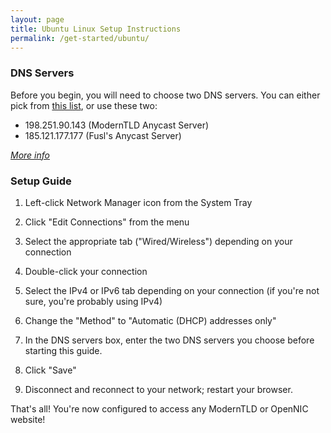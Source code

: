 ```yaml
---
layout: page
title: Ubuntu Linux Setup Instructions
permalink: /get-started/ubuntu/
---
```


### DNS Servers

Before you begin, you will need to choose two DNS servers. You can either pick from [this list](https://servers.opennic.org/), or use these two:

* 198.251.90.143 (ModernTLD Anycast Server)
* 185.121.177.177 (Fusl's Anycast Server)

*[More info](/infrastructure)*

### Setup Guide

1. Left-click Network Manager icon from the System Tray

2. Click "Edit Connections" from the menu

3. Select the appropriate tab ("Wired/Wireless") depending on your connection

4. Double-click your connection

5. Select the IPv4 or IPv6 tab depending on your connection (if you're not sure, you're probably using IPv4)

6. Change the "Method" to "Automatic (DHCP) addresses only"

7. In the DNS servers box, enter the two DNS servers you choose before starting this guide.

8. Click "Save"

9. Disconnect and reconnect to your network; restart your browser.

That's all! You're now configured to access any ModernTLD or OpenNIC website!
